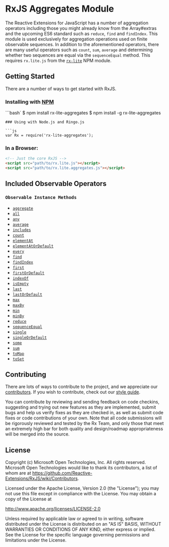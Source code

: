 # RxJS Aggregates Module

The Reactive Extensions for JavaScript has a number of aggregation operators including those you might already know from the Array#extras and the upcoming ES6 standard such as `reduce`, `find` and `findIndex`. This module is used exclusively for aggregation operations used on finite observable sequences. In addition to the aforementioned operators, there are many useful operators such as `count`, `sum`, `average` and determining whether two sequences are equal via the `sequenceEqual` method. This requires `rx.lite.js` from the [`rx-lite`](https://www.npmjs.com/package/rx-lite) NPM module.

## Getting Started

There are a number of ways to get started with RxJS.

### Installing with [NPM](https://npmjs.org/)

```bash`
$ npm install rx-lite-aggregates
$ npm install -g rx-lite-aggregates

````
### Using with Node.js and Ringo.js

```js
var Rx = require('rx-lite-aggregates');
````

### In a Browser:

```html
<!-- Just the core RxJS -->
<script src="path/to/rx.lite.js"></script>
<script src="path/to/rx.lite.aggregates.js"></script>
```

## Included Observable Operators

### `Observable Instance Methods`

* [`aggregate`](../../doc/api/core/operators/reduce.md)
* [`all`](../../doc/api/core/operators/every.md)
* [`any`](../../doc/api/core/operators/some.md)
* [`average`](../../doc/api/core/operators/average.md)
* [`includes`](../../doc/api/core/operators/includes.md)
* [`count`](../../doc/api/core/operators/count.md)
* [`elementAt`](../../doc/api/core/operators/elementat.md)
* [`elementAtOrDefault`](../../doc/api/core/operators/elementatordefault.md)
* [`every`](../../doc/api/core/operators/every.md)
* [`find`](../../doc/api/core/operators/find.md)
* [`findIndex`](../../doc/api/core/operators/findindex.md)
* [`first`](../../doc/api/core/operators/first.md)
* [`firstOrDefault`](../../doc/api/core/operators/firstordefault.md)
* [`indexOf`](../../doc/api/core/operators/indexof.md)
* [`isEmpty`](../../doc/api/core/operators/isempty.md)
* [`last`](../../doc/api/core/operators/last.md)
* [`lastOrDefault`](../../doc/api/core/operators/lastordefault.md)
* [`max`](../../doc/api/core/operators/max.md)
* [`maxBy`](../../doc/api/core/operators/maxby.md)
* [`min`](../../doc/api/core/operators/min.md)
* [`minBy`](../../doc/api/core/operators/minby.md)
* [`reduce`](../../doc/api/core/operators/reduce.md)
* [`sequenceEqual`](../../doc/api/core/operators/sequenceequal.md)
* [`single`](../../doc/api/core/operators/single.md)
* [`singleOrDefault`](../../doc/api/core/operators/singleordefault.md)
* [`some`](../../doc/api/core/operators/some.md)
* [`sum`](../../doc/api/core/operators/sum.md)
* [`toMap`](../../doc/api/core/operators/tomap.md)
* [`toSet`](../../doc/api/core/operators/toset.md)

## Contributing

There are lots of ways to contribute to the project, and we appreciate our [contributors](https://github.com/Reactive-Extensions/RxJS/wiki/Contributors). If you wish to contribute, check out our [style guide](<(https://github.com/Reactive-Extensions/RxJS/tree/master/doc/contributing)>).

You can contribute by reviewing and sending feedback on code checkins, suggesting and trying out new features as they are implemented, submit bugs and help us verify fixes as they are checked in, as well as submit code fixes or code contributions of your own. Note that all code submissions will be rigorously reviewed and tested by the Rx Team, and only those that meet an extremely high bar for both quality and design/roadmap appropriateness will be merged into the source.

## License

Copyright (c) Microsoft Open Technologies, Inc. All rights reserved.
Microsoft Open Technologies would like to thank its contributors, a list
of whom are at https://github.com/Reactive-Extensions/RxJS/wiki/Contributors.

Licensed under the Apache License, Version 2.0 (the "License"); you
may not use this file except in compliance with the License. You may
obtain a copy of the License at

http://www.apache.org/licenses/LICENSE-2.0

Unless required by applicable law or agreed to in writing, software
distributed under the License is distributed on an "AS IS" BASIS,
WITHOUT WARRANTIES OR CONDITIONS OF ANY KIND, either express or
implied. See the License for the specific language governing permissions
and limitations under the License.
